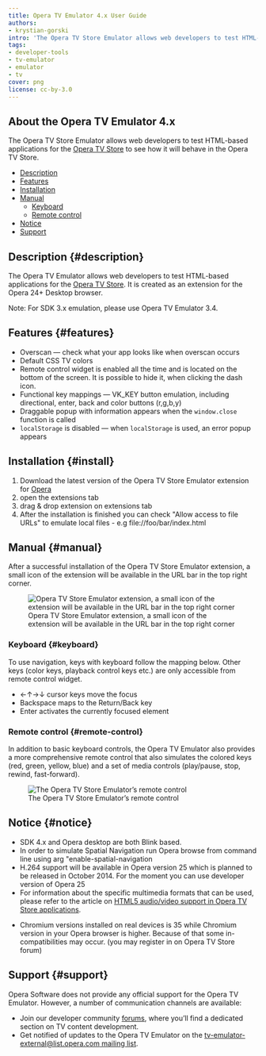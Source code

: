```yaml
---
title: Opera TV Emulator 4.x User Guide
authors:
- krystian-gorski
intro: 'The Opera TV Store Emulator allows web developers to test HTML-based applications for the Opera TV Store to see how it will behave under Opera TV Store'
tags:
- developer-tools
- tv-emulator
- emulator
- tv
cover: png
license: cc-by-3.0
---
```


## About the Opera TV Emulator 4.x

The Opera TV Store Emulator allows web developers to test HTML-based applications for the [Opera TV Store][1] to see how it will behave in the Opera TV Store.

[1]: http://www.opera.com/business/tv/store/

- [Description](#description)
- [Features](#features)
- [Installation](#install)
- [Manual](#manual)
	- [Keyboard](#keyboard)
	- [Remote control](#remote-control)
- [Notice](#notice)
- [Support](#support)


## Description {#description}

The Opera TV Emulator allows web developers to test HTML-based applications for the [Opera TV Store][1]. It is created as an extension for the Opera 24+ Desktop browser.

Note: For SDK 3.x emulation, please use Opera TV Emulator 3.4.

## Features {#features}

- Overscan — check what your app looks like when overscan occurs
- Default CSS TV colors
- Remote control widget is enabled all the time and is located on the bottom of the screen. It is possible to hide it, when clicking the dash icon.
- Functional key mappings — VK_KEY button emulation, including directional, enter, back and color buttons (r,g,b,y)
- Draggable popup with information appears when the `window.close` function is called
- `localStorage` is disabled — when `localStorage` is used, an error popup appears

## Installation {#install}

1. Download the latest version of the Opera TV Store Emulator extension for [Opera][3]
2. open the extensions tab
3. drag & drop extension on extensions tab
4. After the installation is finished you can check "Allow access to file URLs" to emulate local files - e.g file://foo/bar/index.html

[3]: http://apps.tvstore.op-cdn.net/opera-tv-store-emulator/description_page/OperaTVStoreEmulator.nex

## Manual {#manual}

After a successful installation of the Opera TV Store Emulator extension, a small icon of the extension will be available in the URL bar in the top right corner.
<figure class="figure">
	<img src="{{ page.id }}/toolbar.png" alt="Opera TV Store Emulator extension, a small icon of the extension will be available in the URL bar in the top right corner" class="figure__media">
	<figcaption class="figure__caption">Opera TV Store Emulator extension, a small icon of the extension will be available in the URL bar in the top right corner</figcaption>
</figure>


### Keyboard {#keyboard}
To use navigation, keys with keyboard follow the mapping below. Other keys (color keys, playback control keys etc.) are only accessible from remote control widget.
- ←↑→↓ cursor keys move the focus
- Backspace maps to the Return/Back key
- Enter activates the currently focused element


### Remote control {#remote-control}

In addition to basic keyboard controls, the Opera TV Emulator also provides a more comprehensive remote control that also simulates the colored keys (red, green, yellow, blue) and a set of media controls (play/pause, stop, rewind, fast-forward).

<figure class="figure">
	<img src="{{ page.id }}/RemoteController4x.png" alt="The Opera TV Store Emulator’s remote control" class="figure__media">
	<figcaption class="figure__caption">The Opera TV Store Emulator’s remote control</figcaption>
</figure>



## Notice {#notice}

- SDK 4.x and Opera desktop are both Blink based.
- In order to simulate Spatial Navigation run Opera browse from command line using arg "enable-spatial-navigation
- H.264 support will be available in Opera version 25 which is planned to be released in October 2014. For the moment you can use developer version of Opera 25
- For information about the specific multimedia formats that can be used, please refer to the article on [HTML5 audio/video support in Opera TV Store applications][4].

[4]: http://dev.opera.com/articles/view/html5-audio-video-support-in-opera-tv-store-applications/

- Chromium versions installed on real devices is 35 while Chromium version in your Opera browser is higher. Because of that some in-compatibilities may occur. (you may register in on Opera TV Store forum)

## Support {#support}

Opera Software does not provide any official support for the Opera TV Emulator. However, a number of communication channels are available:

- Join our developer community [forums][5], where you’ll find a dedicated section on TV content development.
- Get notified of updates to the Opera TV Emulator on the [tv-emulator-external@list.opera.com mailing list][6].

[5]: http://forums.opera.com/categories/en-opera-tv-store
[6]: https://list.opera.com/mailman/listinfo/tv-emulator-external
